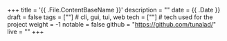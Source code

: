 +++
title = '{{ .File.ContentBaseName }}'
description = ""
date = {{ .Date }}
draft = false
tags = [""] # cli, gui, tui, web
tech = [""] # tech used for the project
weight = -1
notable = false
github = "https://github.com/tunalad/"
live = ""
+++
